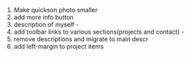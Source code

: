 1. Make quickson photo smaller
2. add more info button
3. description of myself -
4. add toolbar links to various sections(projects and contact) -
5. remove descriptions and migrate to main descr
6. add left-margin to project items
